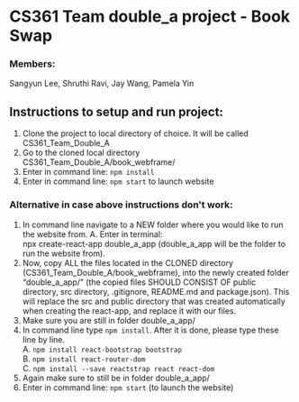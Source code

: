 
# CS361 Team double_a project - Book Swap
### Members: 
Sangyun Lee,
Shruthi Ravi,
Jay Wang,
Pamela Yin


## Instructions to setup and run project:
1. Clone the project to local directory of choice. It will be called CS361_Team_Double_A
2. Go to the cloned local directory CS361_Team_Double_A/book_webframe/<br>
3. Enter in command line: `npm install`<br>
4. Enter in command line: `npm start` to launch website<br>


### Alternative in case above instructions don't work:<br>
1. In command line navigate to a NEW folder where you would like to run the website from.
    A. Enter in terminal:  
       npx create-react-app double_a_app (double_a_app will be the folder to run the website from).
2. Now, copy ALL the files located in the CLONED directory (CS361_Team_Double_A/book_webframe), into the newly created folder “double_a_app/” (the copied files SHOULD CONSIST OF public directory, src directory, .gitignore, README.md and package.json). This will replace the src and public directory that was created automatically when creating the react-app, and replace it with our files.
3. Make sure you are still in folder double_a_app/
4. In command line type `npm install`. After it is done, please type these line by line.<br>
    A. `npm install react-bootstrap bootstrap`<br>
    B. `npm install react-router-dom`<br>
    C. `npm install --save reactstrap react react-dom`<br>
5. Again make sure to still be in folder double_a_app/
6. Enter in command line: `npm start` (to launch the website)
